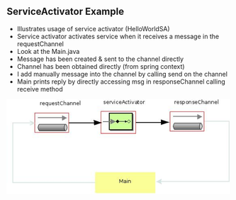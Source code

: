 ##  ServiceActivator Example

* Illustrates usage of service activator (HelloWorldSA)
* Service activator activates service when it receives a message in the requestChannel
* Look at the Main.java
* Message has been created & sent to the channel directly
* Channel has been obtained directly (from spring context) 
* I add manually message into the channel by calling send on the channel
* Main prints reply by directly accessing msg in responseChannel calling receive method

![alt tag](https://github.com/bozanarh/spring_integration_patterns/blob/master/1_serviceActivator/serviceActivator.jpeg)

